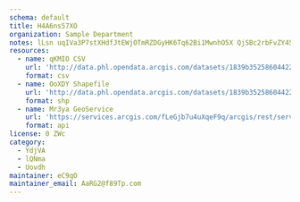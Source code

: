 ```yaml
---
schema: default
title: H4A6ns57XO 
organization: Sample Department 
notes: lLsn uqIVa3P7stXHdfJtEWjOTmRZDGyHK6Tq62Bi1MwnhO5X QjSBc2rbFvZY45fS0VzgyedUCAuJNeUpcKkI9hNPolCgmkwoAv 
resources:
  - name: qKMIO CSV
    url: 'http://data.phl.opendata.arcgis.com/datasets/1839b35258604422b0b520cbb668df0d_0.csv'
    format: csv
  - name: OoXDY Shapefile
    url: 'http://data.phl.opendata.arcgis.com/datasets/1839b35258604422b0b520cbb668df0d_0.zip'
    format: shp
  - name: Mr3ya GeoService
    url: 'https://services.arcgis.com/fLeGjb7u4uXqeF9q/arcgis/rest/services/Air_Monitoring_Stations/FeatureServer/0/query'
    format: api
license: 0 ZWc 
category:
  - YdjVA 
  - lQNma 
  - Uovdh 
maintainer: eC9qO  
maintainer_email: AaRG2@f89Tp.com
---
```

